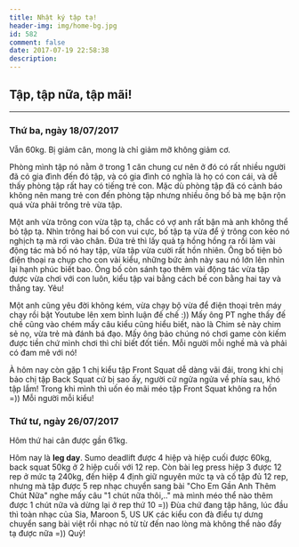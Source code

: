 ```yaml
---
title: Nhật ký tập tạ!
header-img: img/home-bg.jpg
id: 582
comment: false
date: 2017-07-19 22:58:38
description:
---
```


## Tập, tập nữa, tập mãi!

* * *

### Thứ ba, ngày 18/07/2017

Vẫn 60kg. Bị giảm cân, mong là chỉ giảm mỡ không giảm cơ.

Phòng mình tập nó nằm ở trong 1 căn chung cư nên ở đó có rất nhiều người đã có gia đình đến đó tập, và có gia đình có nghĩa là họ có con cái, và dễ thấy phòng tập rất hay có tiếng trẻ con. Mặc dù phòng tập đã có cảnh báo không nên mang trẻ con đến phòng tập nhưng nhiều ông bố bà mẹ bận rộn quá vừa phải trông trẻ vừa tập.

Một anh vừa trông con vừa tập tạ, chắc có vợ anh rất bận mà anh không thể bỏ tập tạ. Nhìn trông hai bố con vui cực, bố tập tạ vừa để ý trông con kẻo nó nghịch tạ mà rơi vào chân. Đứa trẻ thì lấy quả tạ hồng hồng ra rồi làm vài động tác mà bố nó hay tập, vừa tập vừa cười rất hồn nhiên. Ông bố tiện bỏ điện thoại ra chụp cho con vài kiểu, những bức ảnh này sau nó lớn lên nhìn lại hạnh phúc biết bao. Ông bố còn sánh tạo thêm vài động tác vừa tập được vừa chơi với con luôn, kiểu tập vai bằng cách bế con bằng hai tay và thẳng tay. Yêu!

Một anh cũng yêu đời không kém, vừa chạy bộ vừa để điện thoại trên máy chạy rồi bật Youtube lên xem bình luận đế chế :)) Mấy ông PT nghe thấy đế chế cũng vào chém mấy câu kiểu cũng hiểu biết, nào là Chim sẻ này chim sẻ nọ, vừa trẻ mà đánh bá đạo. Mấy ông bảo chúng nó chơi game còn kiếm được tiền chứ mình chơi thì chỉ biết đốt tiền. Mỗi người mỗi nghề mà và phải có đam mê với nó!

À hôm nay còn gặp 1 chị kiểu tập Front Squat dễ dàng vãi đái, trong khi chị bảo chị tập Back Squat cứ bị sao ấy, người cứ ngửa ngửa về phía sau, khó tập lắm! Trong khi mình thì uốn éo mãi méo tập Front Squat không ra hồn =)) Mỗi người mỗi kiểu!

### Thứ tư, ngày 26/07/2017

Hôm thứ hai cân được gần 61kg.

Hôm nay là **leg day**. Sumo deadlift được 4 hiệp và hiệp cuối được 60kg, back squat 50kg ở 2 hiệp cuối với 12 rep.
Còn bài leg press hiệp 3 được 12 rep ở mức tạ 240kg, đến hiệp 4 định giữ nguyên mức tạ và cố tập đủ 12 rep, nhưng mà tập được 5 rep nhạc chuyển sang bài "Cho Em Gần Anh Thêm Chút Nữa" nghe mấy câu "1 chút nữa thôi,.." mà mình méo thể nào thêm được 1 chút nữa và dừng lại ở rep thứ 10 =)) Đùa chứ đang tập hăng, lúc đầu thì toàn nhạc của Sia, Maroon 5, US UK các kiểu con đà điểu tự dưng chuyển sang bài việt rồi nhạc nó từ từ đến nao lòng mà không thể nào đẩy tạ được nữa =)) Quỳ!